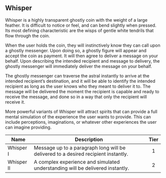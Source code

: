 ## Whisper

Whisper is a highly transparent ghostly coin with the weight of a large feather. It is difficult to notice or feel, and can bend slightly when pressed. Its most defining characteristic are the wisps of gentle white tendrils that flow through the coin.

When the user holds the coin, they will instinctively know they can call upon a ghostly messenger. Upon doing so, a ghostly figure will appear and accept the coin as payment. It will then agree to deliver a message on your behalf. Upon describing the intended recipient and message to delivery, the ghostly messenger will immediately deliver the message on your behalf.

The ghostly messenger can traverse the astral instantly to arrive at the intended recipient’s destination, and it will be able to identify the intended recipient as long as the user knows who they meant to deliver it to. The message will be delivered the moment the recipient is capable and ready to receive the message, and done so in a way that only the recipient will receive it.

More powerful variants of Whisper will attract spirits that can provide a full mental simulation of the experience the user wants to provide. This can include perceptions, imaginations, or whatever other experiences the user can imagine providing.

 **Name**   | **Description**                                                                    | **Tier** 
------------|------------------------------------------------------------------------------------|:--------:
 Whisper I  | Message up to a paragraph long will be delivered to a desired recipient instantly. | 1        
 Whisper II | A complex experience and simulated understanding will be delivered instantly.      | 2        
